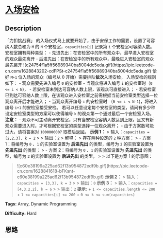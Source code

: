 # [入场安检][title]

## Description

「力扣挑战赛」 的入场仪式马上就要开始了，由于安保工作的需要，设置了可容纳人数总和为 `M` 的 `N` 个安检室，`capacities[i]` 记录第
`i` 个安检室可容纳人数。安检室拥有两种类型： \- 先进先出：在安检室中的所有观众中，最早进入安检室的观众最先离开 \-
后进先出：在安检室中的所有观众中，最晚进入安检室的观众最先离开
![c24754f1a5ff56989340ba5004dc5eda.gif](https://pic.leetcode-
cn.com/1628843202-cdFPSt-c24754f1a5ff56989340ba5004dc5eda.gif) 恰好 `M+1`
位入场的观众（编号从 0 开始）需要排队**依次**入场安检， 入场安检的规则如下： \- 观众需要先进入编号 `0` 的安检室 \- 当观众将进入编号
`i` 的安检室时（`0 <= i < N`)， \- 若安检室未到达可容纳人数上限，该观众可直接进入； \-
若安检室已到达可容纳人数上限，在该观众进入安检室之前需根据当前安检室类型选择一位观众离开后才能进入； \- 当观众离开编号 `i` 的安检室时 （`0 <=
i < N-1`)，将进入编号 `i+1` 的安检室接受安检。 若可以任意设定每个安检室的类型，请问有多少种设定安检室类型的方案可以使得编号 `k`
的观众第一个通过最后一个安检室入场。 **注意：** \-
观众不可主动离开安检室，只有当安检室容纳人数达到上限，且又有新观众需要进入时，才可根据安检室的类型选择一位观众离开； \- 由于方案数可能过大，请将答案对
`1000000007` 取模后返回。 **示例 1：** > 输入：`capacities = [2,2,3], k = 2` > > 输出：`2` >
解释： > 存在两种设定的 `2` 种方案： > - 方案 1：将编号为 `0` 、`1` 的实验室设置为 **后进先出** 的类型，编号为 `2`
的实验室设置为 **先进先出** 的类型； > - 方案 2：将编号为 `0` 、`1` 的实验室设置为 **先进先出** 的类型，编号为 `2`
的实验室设置为 **后进先出** 的类型。 > > 以下是方案 1 的示意图：
>![c60e38199a225ad62f13b954872edf9b.gif](https://pic.leetcode-
cn.com/1628841618-bFKsnt-c60e38199a225ad62f13b954872edf9b.gif) **示例 2：** >
输入：`capacities = [3,3], k = 3` > > 输出：`0` **示例 3：** > 输入：`capacities =
[4,3,2,2], k = 6` > > 输出：`2` **提示:** \+ `1 <= capacities.length <= 200` \+ `1
<= capacities[i] <= 200` \+ `0 <= k <= sum(capacities)`


**Tags:** Array, Dynamic Programming

**Difficulty:** Hard

## 思路

[title]: https://leetcode-cn.com/problems/oPs9Bm

